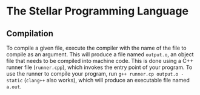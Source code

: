 # The Stellar Programming Language

## Compilation
To compile a given file, execute the compiler with the name of the file to compile as an argument.
This will produce a file named `output.o`, an object file that needs to be compiled into machine code.
This is done using a C++ runner file (`runner.cpp`), which invokes the entry point of your program.
To use the runner to compile your program, run `g++ runner.cp output.o -static` (`clang++` also works),
which will produce an executable file named `a.out`.
